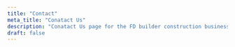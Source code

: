 ```yaml
---
title: "Contact"
meta_title: "Conatact Us"
description: "Conatact Us page for the FD builder construction business"
draft: false
---
```

